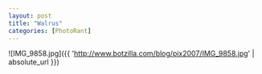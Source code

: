 ```yaml
---
layout: post
title: "Walrus"
categories: [PhotoRant]
---
```



![IMG_9858.jpg]({{ 'http://www.botzilla.com/blog/pix2007/IMG_9858.jpg' | absolute_url }})


